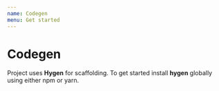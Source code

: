 ```yaml
---
name: Codegen
menu: Get started
---
```


# Codegen

Project uses **Hygen** for scaffolding. To get started install **hygen** globally using either npm or yarn.
